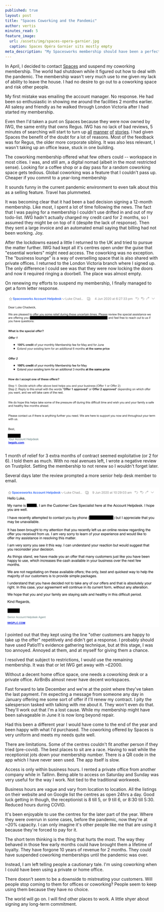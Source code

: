 ```yaml
---
published: true
layout: post
title: "Spaces Coworking and the Pandemic"
author: vertis
minutes_read: 5
feature_image:
  url: /assets/img/spaces-opera-garnier.jpg
  caption: Spaces Opéra Garnier sits mostly empty
meta_description: "My Spacesworks membership should have been a perfect fit. Then the pandemic hit."
---
```


In April, I decided to contact [Spaces](https://spacesworks.com) and suspend my coworking membership.  The world had shutdown while it figured out how to deal with the pandemic. The membership wasn't very much use to me given my lack of ability to leave the house. I had no desire to go out to a coworking space and risk other people.
 
My first mistake was emailing the account manager. No response. He had been so enthusiastic in showing me around the facilities 2 months earlier. All salesy and friendly as he walked through London Victoria after I had started my membership.

Even then I'd taken a punt on Spaces because they were now owned by IWG, the same entity that owns Regus. IWG has no lack of bad reviews, 5 minutes of searching will start to turn up [all](https://www.linkedin.com/pulse/regus-review-stay-away-shilo-burt/) [manner](https://regus-sucks.com/) [of](https://www.trustpilot.com/review/regus.com) [stories](https://www.trustpilot.com/review/www.spacesworks.com). I had given Spaces the benefit of the doubt for a lot of reasons. Most of the feedback was for Regus, the older more corporate sibling. It was also less relevant, I wasn't taking up an office lease, stuck in one building.
 
The coworking membership offered what few others could -- workspace in most cities. I was, and still am, a digital nomad (albeit in the most restricted sense). Looking for a coffee shop or a day pass for a random coworking space gets tedious. Global coworking was a feature that I couldn't pass up. Cheaper if you commit to a year-long membership
 
It sounds funny in the current pandemic environment to even talk about this as a selling feature. Travel has plummeted. 
 
It was becoming clear that it had been a bad decision signing a 12-month membership. Like most, I spent a lot of time following the news. The fact that I was paying for a membership I couldn't use drifted in and out of my todo-list. IWG hadn't actually charged my credit card for 2 months, so I assumed they might be on top of it (despite the lack of response). Then they sent a large invoice and an automated email saying that billing had not been working. Joy.
 
After the lockdowns eased a little I returned to the UK and tried to pursue the matter further. IWG had kept all it's centres open under the guise that "essential workers" might need access. The coworking was no exception. The "business lounge" is a way of overselling space that is also shared with private offices. I returned to the London Victoria branch where I signed up. The only difference I could see was that they were now locking the doors and now it required ringing a doorbell. The place was almost empty.
 
On renewing my efforts to suspend my membership, I finally managed to get a form letter response.
 
!["Offer from IWGPLC"](/assets/img/spaces-offer.png)
 
1 month of relief for 3 extra months of contract seemed exploitative (or 2 for 6). I told them as much. With no real avenues left, I wrote a negative review on Trustpilot. Setting the membership to not renew so I wouldn't forget later.


 
Several days later the review prompted a more senior help desk member to email. 

!["Review Response from IWGPLC"](/assets/img/spaces-review-response.png)

I pointed out that they kept using the line "other customers are happy to take up the offer" repetitively and didn't get a response. I probably should have used Patio11's evidence gathering technique, but at this stage, I was too annoyed. Annoyed at them, and at myself for giving them a chance.
 
I resolved that subject to restrictions, I would use the remaining membership. It was that or let IWG get away with ~£2000.
 
Without a decent home office space, one needs a coworking desk or a private office. AirBnBs almost never have decent workspaces.
 
Fast forward to late December and we're at the point where they've taken the last payment. I'm expecting a message from someone any day in January offering me some sort of offer if I'll renew my contract. I pity the salesperson tasked with talking with me about it. They won't even do that. They'll work out that I'm a lost cause. While my membership might have been salvageable in June it is now long beyond repair.
 
Had this been a different year I would have come to the end of the year and been happy with what I'd purchased. The coworking offered by Spaces is very uniform and meets my needs quite well.
 
There are limitations. Some of the centres couldn't fit another person if they tried (pre-covid). The best places to sit are a race. Having to wait while the receptionist jots down your membership number. There is a QR code in the app which I have never seen used. The app itself is slow.
 
Access is only within business hours. I rented a private office from another company while in Tallinn. Being able to access on Saturday and Sunday was very useful for the way I work. Not tied to the traditional workweek.
 
Business hours are vague and vary from location to location. All the listings on their website and on Google list the centres as open 24hrs a day. Good luck getting in though, the receptionist is 8 till 5, or 9 till 6, or 8:30 till 5:30. Reduced hours during COVID.
 
It's been enjoyable to use the centres for the later part of the year. Where they were overrun in some cases, before the pandemic, now they're at ~20% capacity. I can only imagine it's other people like me that are using it because they're forced to pay for it.
 
The short term thinking is the thing that hurts the most. The way they behaved in those few early months could have brought them a lifetime of loyalty. They have forgone 10 years of revenue for 2 months. They could have suspended coworking memberships until the pandemic was over.
 
Instead, I am left telling people a cautionary tale. I'm using coworking when I could have been using a private or home office.
 
There doesn't seem to be a downside to mistreating your customers. Will people stop coming to them for offices or coworking? People seem to keep using them because they have no choice.
 
The world will go on. I will find other places to work. A little shyer about signing any long-term commitment.
